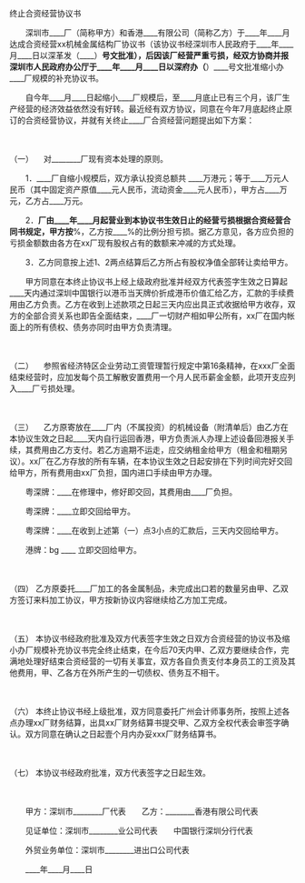 



终止合资经营协议书



 

　　深圳市____厂（简称甲方）和香港____有限公司（简称乙方）于____年____月达成合资经营xx机械金属结构厂协议书（该协议书经深圳市人民政府于____年____月____日以深革发（____）____号文批准），后因该厂经营严重亏损，经双方协商并报深圳市人民政府办公厅于____年____月____日以深府办（____）____号文批准缩小办____厂规模的补充协议书。　　

　　自今年____月____日起缩小____厂规模后，至____月底止已有三个月，该厂生产经营的经济效益依然没有好转。最近经有双方协议，同意在今年7月底起终止原订的合资经营协议，并就有关终止____厂合资经营问题提出如下方案：

　　

（一）
　对________厂现有资本处理的原则。　

　　1．____厂自缩小规模后，双方承认投资总额共 ____万港元；等于____万元人民币（其中固定资产原值____元人民币，流动资金____元人民币），甲方占____万元，乙方占____万元。　　

　　2．____厂由____年____月起营业到本协议书生效日止的经营亏损根据合资经营合同书规定，甲方按____%，乙方按____%的比例分担亏损。据乙方意见，各方应负担的亏损金额数由各方在xx厂现有股权占有的数额来冲减的方式处理。　　

　　3．乙方同意按上述1、2两点结算后乙方所占有股权净值全部转让卖给甲方。　　

　　甲方同意在本终止协议书上经上级政府批准并经双方代表签字生效之日算起____天内通过深圳中国银行以港币当天牌价折成港币价值汇给乙方，汇款的手续费用由乙方负责。乙方在收到上述款项之日起三天内应出具正式收据给甲方收存，双方的全部合资关系也即告全面结束，____厂一切财产相如甲公所有，xx厂在国内帐面上的所有债权、债务亦同时由甲方负责清理。

　　

（二）
　参照省经济特区企业劳动工资管理暂行规定中第16条精神，在xxx厂全面结束经营时，应加发每个员工解散安置费用一个月人民币薪金金额，此项开支应列入____厂亏损处理。

　　

（三）
　乙方原寄放在____厂内（不属投资）的机械设备（附清单后）由乙方在本协议生效之日起____天内自行运回香港，甲方负责派人办理上述设备回港报关手续，其费用由乙方支付。若乙方逾期不运走，应交纳租金给甲方（租金和租期另议）。xx厂在乙方存放的所有车辆，在本协议生效之日起安排在下列时间完好交回给甲方，所有费用由xx厂负担，国内进口手续由甲方办理。　　

　　粤深牌：____在修理中，修好即交回，其费用由____厂负担。　　

　　粤深牌：____立即交回给甲方。　　

　　粤深牌：____在收到上述第（一）点3小点的汇款后，三天内交回给甲方。　　

　　港牌：bg ____ 立即交回给甲方。

　　

（四）
乙方原委托____厂加工的各金属制品，未完成出口若的数量另由甲、乙双方签订来料加工协议，甲方按新协议内容继续给乙方加工完成。

　　

（五）
本协议书经政府批准及双方代表签字生效之日双方合资经营的协议书及缩小办厂规模补充协议书完全终止结束，在今后70天内甲、乙双方要继续合作，完满地处理好结束合资经营的一切有关事宜，双方各自负责支付本身员工的工资及其他费用，甲、乙各方在外所产生的一切债权、债务互不相干。

　　

（六）
本终止协议书经上级批准，双方同意委托广州会计师事务所，按照上述各点办理xx厂财务结算，出具xx厂财务结算书提交甲、乙双方全权代表会审签字确认。双方同意在确认之日起壹个月内办妥xxx厂财务结算书。

　　

（七）
本协议书经政府批准，双方代表签字之日起生效。　

　　　

　　甲方：深圳市________厂代表　　乙方：________香港有限公司代表　　

　　见证单位：深圳市________业公司代表　　中国银行深圳分行代表　　

　　外贸业务单位：深圳市________进出口公司代表　　

　　____年____月____日
